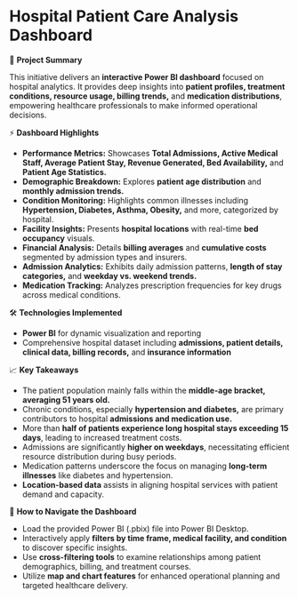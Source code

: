# Hospital Patient Care Analysis Dashboard

📌 **Project Summary**

This initiative delivers an **interactive Power BI dashboard** focused on hospital analytics. It provides deep insights into **patient profiles, treatment conditions, resource usage, billing trends,** and **medication distributions**, empowering healthcare professionals to make informed operational decisions.

⚡ **Dashboard Highlights**

- **Performance Metrics:** Showcases **Total Admissions, Active Medical Staff, Average Patient Stay, Revenue Generated, Bed Availability,** and **Patient Age Statistics.**  
- **Demographic Breakdown:** Explores **patient age distribution** and **monthly admission trends.**  
- **Condition Monitoring:** Highlights common illnesses including **Hypertension, Diabetes, Asthma, Obesity,** and more, categorized by hospital.  
- **Facility Insights:** Presents **hospital locations** with real-time **bed occupancy** visuals.  
- **Financial Analysis:** Details **billing averages** and **cumulative costs** segmented by admission types and insurers.  
- **Admission Analytics:** Exhibits daily admission patterns, **length of stay categories,** and **weekday vs. weekend trends.**  
- **Medication Tracking:** Analyzes prescription frequencies for key drugs across medical conditions.

🛠️ **Technologies Implemented**

- **Power BI** for dynamic visualization and reporting  
- Comprehensive hospital dataset including **admissions, patient details, clinical data, billing records,** and **insurance information**

📈 **Key Takeaways**

- The patient population mainly falls within the **middle-age bracket, averaging 51 years old.**  
- Chronic conditions, especially **hypertension and diabetes,** are primary contributors to hospital **admissions and medication use.**  
- More than **half of patients experience long hospital stays exceeding 15 days**, leading to increased treatment costs.  
- Admissions are significantly **higher on weekdays**, necessitating efficient resource distribution during busy periods.  
- Medication patterns underscore the focus on managing **long-term illnesses** like diabetes and hypertension.  
- **Location-based data** assists in aligning hospital services with patient demand and capacity.

🚀 **How to Navigate the Dashboard**

- Load the provided Power BI (.pbix) file into Power BI Desktop.  
- Interactively apply **filters by time frame, medical facility, and condition** to discover specific insights.  
- Use **cross-filtering tools** to examine relationships among patient demographics, billing, and treatment courses.  
- Utilize **map and chart features** for enhanced operational planning and targeted healthcare delivery.
